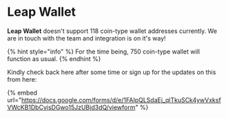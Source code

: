 # Leap Wallet

**Leap Wallet** doesn't support 118 coin-type wallet addresses currently. We are in touch with the team and integration is on it's way!

{% hint style="info" %}
For the time being, 750 coin-type wallet will function as usual.&#x20;
{% endhint %}

Kindly check back here after some time or sign up for the updates on this from here:

{% embed url="https://docs.google.com/forms/d/e/1FAIpQLSdaEj_qlTkuSCk4ywVxksfVWcKB1DbCvisDGwo15JzUBjd3dQ/viewform" %}

